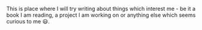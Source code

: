 This is place where I will try writing about things which interest me -
be it a book I am reading, a project I am working on or anything else
which seems curious to me :smiley:.
